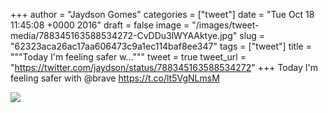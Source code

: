 
+++
author = "Jaydson Gomes"
categories = ["tweet"]
date = "Tue Oct 18 11:45:08 +0000 2016"
draft = false
image = "/images/tweet-media/788345163588534272-CvDDu3lWYAAktye.jpg"
slug = "62323aca26ac17aa606473c9a1ec114baf8ee347"
tags = ["tweet"]
title = """Today I'm feeling safer w..."""
tweet = true
tweet_url = "https://twitter.com/jaydson/status/788345163588534272"
+++
Today I'm feeling safer with @brave https://t.co/lt5VgNLmsM

![](/images/tweet-media/788345163588534272-CvDDu3lWYAAktye.jpg)